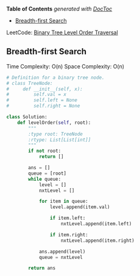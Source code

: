 <!-- START doctoc generated TOC please keep comment here to allow auto update -->
<!-- DON'T EDIT THIS SECTION, INSTEAD RE-RUN doctoc TO UPDATE -->
**Table of Contents**  *generated with [DocToc](https://github.com/thlorenz/doctoc)*

- [Breadth-first Search](#breadth-first-search)

<!-- END doctoc generated TOC please keep comment here to allow auto update -->

LeetCode: [Binary Tree Level Order Traversal](https://leetcode.com/problems/binary-tree-level-order-traversal/description/)

## Breadth-first Search

Time Complexity: O(n)
Space Complexity: O(n)

```python
# Definition for a binary tree node.
# class TreeNode:
#     def __init__(self, x):
#         self.val = x
#         self.left = None
#         self.right = None

class Solution:
    def levelOrder(self, root):
        """
        :type root: TreeNode
        :rtype: List[List[int]]
        """
        if not root:
            return []

        ans = []
        queue = [root]
        while queue:
            level = []
            nxtLevel = []

            for item in queue:
                level.append(item.val)

                if item.left:
                    nxtLevel.append(item.left)

                if item.right:
                    nxtLevel.append(item.right)

            ans.append(level)
            queue = nxtLevel

        return ans
```
